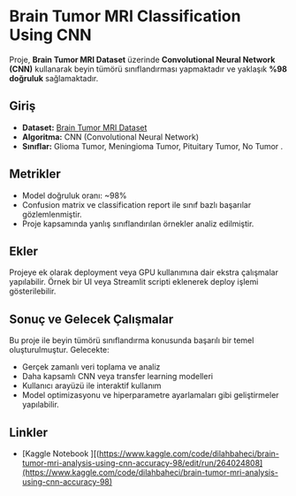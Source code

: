 # Brain Tumor MRI Classification Using CNN
 
Proje, **Brain Tumor MRI Dataset** üzerinde **Convolutional Neural Network (CNN)** kullanarak beyin tümörü sınıflandırması yapmaktadır ve yaklaşık **%98 doğruluk** sağlamaktadır.

## Giriş

* **Dataset:** [Brain Tumor MRI Dataset](https://www.kaggle.com/datasets/dilahbaheci/brain-tumor-mri-classification)
* **Algoritma:** CNN (Convolutional Neural Network)
* **Sınıflar:** Glioma Tumor, Meningioma Tumor, Pituitary Tumor, No Tumor
.

## Metrikler

* Model doğruluk oranı: ~98%
* Confusion matrix ve classification report ile sınıf bazlı başarılar gözlemlenmiştir.
* Proje kapsamında yanlış sınıflandırılan örnekler analiz edilmiştir.

## Ekler

Projeye ek olarak deployment veya GPU kullanımına dair ekstra çalışmalar yapılabilir. Örnek bir UI veya Streamlit scripti eklenerek deploy işlemi gösterilebilir.

## Sonuç ve Gelecek Çalışmalar

Bu proje ile beyin tümörü sınıflandırma konusunda başarılı bir temel oluşturulmuştur. Gelecekte:

* Gerçek zamanlı veri toplama ve analiz
* Daha kapsamlı CNN veya transfer learning modelleri
* Kullanıcı arayüzü ile interaktif kullanım
* Model optimizasyonu ve hiperparametre ayarlamaları gibi geliştirmeler yapılabilir.

## Linkler

* [Kaggle Notebook ][(https://www.kaggle.com/code/dilahbaheci/brain-tumor-mri-analysis-using-cnn-accuracy-98/edit/run/264024808](https://www.kaggle.com/code/dilahbaheci/brain-tumor-mri-analysis-using-cnn-accuracy-98)
